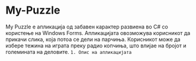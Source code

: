 # My-Puzzle

My Puzzle е апликација од забавен карактер развиена во C# со користење на Windows Forms. Апликацијата овозможува корисникот да прикачи слика, која потоа се дели на парчиња. Корисникот може да избере тежина на играта преку радио копчиња, што влијае на бројот и големината на деловите.
`1. Опис на апликацијата`
